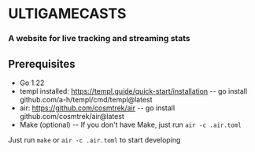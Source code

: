 # ULTIGAMECASTS
### A website for live tracking and streaming stats

## Prerequisites
- Go 1.22
- templ installed: https://templ.guide/quick-start/installation
-- go install github.com/a-h/templ/cmd/templ@latest
- air: https://github.com/cosmtrek/air
-- go install github.com/cosmtrek/air@latest
- Make (optional)
-- If you don't have Make, just run `air -c .air.toml`

Just run `make` or `air -c .air.toml` to start developing